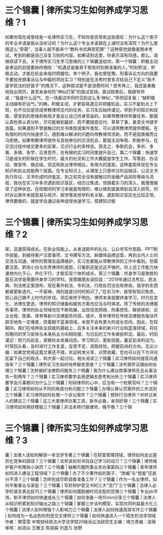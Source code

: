 # 三个锦囊 | 律所实习生如何养成学习思维？1

如果你现在或曾经是一名律所实习生，不知你是否常有这些感叹：为什么这个案子的专业术语是我从没听过的？为什么这个专业术语我在上课时没有深究？为什么案情这么“奇葩”，当事人就不能来个“教科书式典型犯罪”？这种感觉就像是期末考试，考到的都是自己没复习到的内容。如果读到这里，你表示深有同感。那么，请继续读下去，关于律所实习生学习思维的三个锦囊送给你。第一个锦囊：积极主动是幸运的前提要始终相信：“机遇总是垂青于那些时刻做准备的人。”时刻积淀、积极主动，才能在机会来临时把握住。举个例子。我也曾犹豫，刑事诉讼方向的我要不要投民商事诉讼与仲裁的项目实习？特别是在法考时曾多次给自己下定义“我不是学民法的好苗子”的情况下，这种尝试是不是浪费时间？思考再三，我还是勇敢地投出简历，甚至亲身经历“神仙打架”的面试现场。面试结束后，我跟导师说：“我是什么运气，在一场面试中同时见到这么多‘神仙’。”导师回复我：“越积极主动越有好运气。”的确，积极主动，才更容易遇见并把握机会。实习不是到点上下班，也不仅仅是完成带教律师交代的任务，实习生应始终谨记，学到手的知识和技能、感受到的思维和格局才是会让自己终身受益的。如果带教律师布置任务，那就认真检索认真分析，尽可能做到最好，而不要随意应付、草草了事，甚至文书错字连篇。如果遇到不曾接触过的文书类型或案件类型，可以请带教律师提供模板，在有限的时间内快速学习，遇到难以解决的问题向带教律师求助，而不是因畏难而立马拒绝。如果带教律师提供与其他单位的交流机会，那就主动争取、积极参与，在交流过程中结交更多的前辈，见识行业的多样态。简言之，争取机会，多听、多看、多做、多学，见贤思齐，在有限的实习时间里提升自己。第二个锦囊：快速学习是成长的阶梯在学生时代，最大的社交和工作大概就是学生工作，写策划、办活动、做宣传、搞总结。但这和执业律师相比，有很大的差距。这种差距体现在专业知识和执业技能两个层面。在专业知识上，从课堂上只是听过的运输证、公证文书执行异议、文书形成时间鉴定，到之前完全没有接触过的金融产品风险等级与流程，我也在实习中多次遇到知识盲区，经历过焦虑。但随着实习的深入，我慢慢接受了这种状态。在校期间的学习本就是有限的，难以做到面面俱到且深入研究，同时诉讼案件本就容易与经济、医学等其他学科有关联，遇到知识盲区也比较正常。律师要做的，就是学会通过各种途径快速学习，搭建知识框

# 三个锦囊 | 律所实习生如何养成学习思维？2

架，迅速获得成长。在执业技能上，从发送邮件的礼仪、公众号写作思路、PPT制作技能，到接待客户注意事项、文书撰写方法、新媒体品牌运营，再到业内人士的交流与沟通、律所的管理及品牌维护，实习生都能从带教律师的工作中看到。但需要注意，职场小白与优秀律师的差距，只看到还是远远不够的，将上述工作能力快速地内化于心、外化于行，才能实现个体的成长。第三个锦囊：终身学习是致胜的基石法学是需要终身学习的学科。我曾跟朋友调侃说：“2019年通过法考后，民法典、刑法修正案颁布，现在著作权法、专利法、行政处罚法也有修改，我学的东西都被更新迭代，一不留神，用的就是过时的知识了。”在实习中，我常有知识焦虑，担心自己跟不上时代的步伐。但后来终于明白，律师本来就要终身学习，时代在变化、法律在更迭，律师的知识储备和服务方案也应当与时俱进。除了传统的法律服务事项，律师的执业领域也在不断拓展，出现信息网络、刑事控告、碳排放权、企业合规、医美、体育等新兴法律服务内容。或许，青年律师在传统法律服务版块开辟天地有一定难度，但着眼于蓝海领域，未尝不会有更大的成长空间。因此，在校期间，我们在培养执业技能的基础上，应多关注未来的新兴行业和蓝海领域，将在校期间的学习安排与未来执业方向相衔接，为日后的工作多做些积淀。最后，时刻谨记：努力向前走，紧跟社会发展动态，学习知识、更新技能，蓄足前进的动力。时常回头看，及时进行工作复盘，反思不足、汲取经验，把握前进的方向。无讼小编：如果您觉得这篇文章还不错，欢迎转发分享、点赞收藏，您也可以在下方评论区留下自己的观点，和大家一起讨论。相关阅读三个锦囊 | 实习律师如何提高沟通效率？三个锦囊 | 律所实习生如何培养服务思维？三个锦囊 | 涉外案件证据如何处理三个锦囊 | 怎样做好法律顾问服务三个锦囊 | 我为什么建议商事律师先去从事法务一到两年？三个锦囊 | 实习律师要学会用逻辑去思考和分析三个锦囊 | 实习律师要学会凡事都问为什么三个锦囊 | 刑辩律师的心中，应当有一个检察官吗？三个锦囊 | 实习律师如何从不同的角度分析问题三个锦囊 | 办理认罪认罚案件的三步法则三个锦囊 | 实习律师如何处理一个诉讼案件？三个锦囊 | 想转行当律师？听听过来人的建议三个锦囊 | 这三大类律师办案工具，新年必备，亲测好用！三个锦囊 | 实习律师如何用好模板三个锦囊 | 非法本转行做律师，晚不晚？三个锦

# 三个锦囊 | 律所实习生如何养成学习思维？3

囊 | 法律人该如何解锁一本法学专著三个锦囊 | 在财富管理领域，律师如何走出差异化竞争的路径？三个锦囊 | 法务该如何寻找自己学习的动力？三个锦囊 | 律师维护客户有哪些小诀窍？三个锦囊 | 破解币圈刑事业务办案密码三个锦囊 | 青年律师如何进入建设工程领域？三个锦囊 | 办了不少著作权的案子，“改编”与“借鉴”还是分不清？三个锦囊 | 怎样完成尽职调查准备工作？三个锦囊 | 作为一名女律师，如何平衡事业与家庭？三个锦囊 | 写好辩护意见书的三大“法门”三个锦囊 | 法律人必学的语言表达技巧三个锦囊 | 律师如何摆脱被时间支配的恐惧三个锦囊 | 专业pk市场，新手律师如何快速成长三个锦囊 | 如何准备一场15min分享三个锦囊 | 法律人从知识积累到知识输出之路三个锦囊 | 掌握三步谈判模型，实现共同利益最大化三个锦囊 | 法律人如何增强个人影响力三个锦囊 | 法律人如何快速高效写作三个锦囊 | 如何成为一名出色的刑民交叉律师三个锦囊 | 如何快速进入一个陌生的法学领域作者：樊雯雯 中南财经政法大学法学院20级诉讼法研究生主编：靖力责编：梁萌审核：赵润众 王雅玉 陈丽娟 刘逸凡 张野

